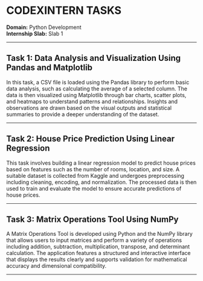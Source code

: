 # CODEXINTERN TASKS

**Domain:** Python Development  
**Internship Slab:** Slab 1

---

## Task 1: Data Analysis and Visualization Using Pandas and Matplotlib

In this task, a CSV file is loaded using the Pandas library to perform basic data analysis, such as calculating the average of a selected column. The data is then visualized using Matplotlib through bar charts, scatter plots, and heatmaps to understand patterns and relationships. Insights and observations are drawn based on the visual outputs and statistical summaries to provide a deeper understanding of the dataset.

---

## Task 2: House Price Prediction Using Linear Regression

This task involves building a linear regression model to predict house prices based on features such as the number of rooms, location, and size. A suitable dataset is collected from Kaggle and undergoes preprocessing including cleaning, encoding, and normalization. The processed data is then used to train and evaluate the model to ensure accurate predictions of house prices.

---

## Task 3: Matrix Operations Tool Using NumPy

A Matrix Operations Tool is developed using Python and the NumPy library that allows users to input matrices and perform a variety of operations including addition, subtraction, multiplication, transpose, and determinant calculation. The application features a structured and interactive interface that displays the results clearly and supports validation for mathematical accuracy and dimensional compatibility.

---

